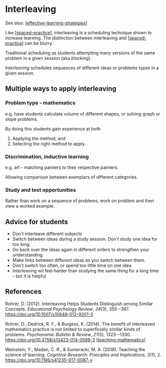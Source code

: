 <!--
 Copyright (C) 2023 David Jones
 
 This file is part of memex.
 
 memex is free software: you can redistribute it and/or modify
 it under the terms of the GNU General Public License as published by
 the Free Software Foundation, either version 3 of the License, or
 (at your option) any later version.
 
 memex is distributed in the hope that it will be useful,
 but WITHOUT ANY WARRANTY; without even the implied warranty of
 MERCHANTABILITY or FITNESS FOR A PARTICULAR PURPOSE.  See the
 GNU General Public License for more details.
 
 You should have received a copy of the GNU General Public License
 along with memex.  If not, see <http://www.gnu.org/licenses/>.
-->

# Interleaving

See also: [[effective-learning-strategies]]

Like [[spaced-practice]], interleaving is a scheduling technique shown to increase learning. The distinction between interleaving and [[spaced-practice]] can be blurry.

Traditional scheduling as students attempting many versions of the same problem in a given session (aka _blocking_). 

_Interleaving_ schedules sequences of different ideas or problems types in a given session.

## Multiple ways to apply interleaving

### Problem type - mathematics

e.g. have students calculate volume of different shapes, or solving graph or slope problems.

By doing this students gain experience at both

1. Applying the method, and
2. Selecting the right method to apply.

### Discrimination, inductive learning

e.g. art - matching painters to their respective painters. 

Allowing comparison between exemplars of different categories.

### Study and test opportunities

Rather than work on a sequence of problems, work on problem and then view a worked example.

## Advice for students

- Don't interleave different subjects
- Switch between ideas during a study session. Don't study one idea for too long. 
- Go back over the ideas again in different orders to strengthen your understanding.
- Make links between different ideas as you switch between them. 
- Don't switch too often, or spend too little time on one idea 
- Interleaving wil feel harder than studying the same thing for a long time - but it is helpful


## References

Rohrer, D. (2012). Interleaving Helps Students Distinguish among Similar Concepts. *Educational Psychology Review*, *24*(3), 355--367. <https://doi.org/10.1007/s10648-012-9201-3>

Rohrer, D., Dedrick, R. F., & Burgess, K. (2014). The benefit of interleaved mathematics practice is not limited to superficially similar kinds of problems. *Psychonomic Bulletin & Review*, *21*(5), 1323--1330. <https://doi.org/10.3758/s13423-014-0588-3> [[teaching-mathematics]]

Weinstein, Y., Madan, C. R., & Sumeracki, M. A. (2018). Teaching the science of learning. *Cognitive Research: Principles and Implications*, *3*(1), 2. <https://doi.org/10.1186/s41235-017-0087-y>

[//begin]: # "Autogenerated link references for markdown compatibility"
[effective-learning-strategies]: effective-learning-strategies "Effective learning strategies"
[spaced-practice]: spaced-practice "Spaced practice (aka Distributed Practice)"
[teaching-mathematics]: ../Teaching/Mathematics/teaching-mathematics "Teaching Mathematics"
[//end]: # "Autogenerated link references"